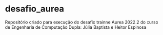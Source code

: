 # desafio_aurea

Repositório criado para execução do desafio trainne Aurea 2022.2 do curso de Engenharia de Computação
Dupla: Júlia Baptista e Heitor Espinosa
